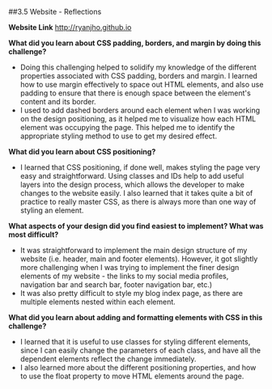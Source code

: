 ##3.5 Website - Reflections

__Website Link__
http://ryanjho.github.io

__What did you learn about CSS padding, borders, and margin by doing this challenge?__
- Doing this challenging helped to solidify my knowledge of the different properties associated with CSS padding, borders and margin. I learned how to use margin effectively to space out HTML elements, and also use padding to ensure that there is enough space between the element's content and its border. 
- I used to add dashed borders around each element when I was working on the design positioning, as it helped me to visualize how each HTML element was occupying the page. This helped me to identify the appropriate styling method to use to get my desired effect.

__What did you learn about CSS positioning?__
- I learned that CSS positioning, if done well, makes styling the page very easy and straightforward. Using classes and IDs help to add useful layers into the design process, which allows the developer to make changes to the website easily. I also learned that it takes quite a bit of practice to really master CSS, as there is always more than one way of styling an element.

__What aspects of your design did you find easiest to implement? What was most difficult?__
- It was straightforward to implement the main design structure of my website (i.e. header, main and footer elements). However, it got slightly more challenging when I was trying to implement the finer design elements of my website - the links to my social media profiles, navigation bar and search bar, footer navigation bar, etc.) 
- It was also pretty difficult to style my blog index page, as there are multiple elements nested within each element. 

__What did you learn about adding and formatting elements with CSS in this challenge?__
- I learned that it is useful to use classes for styling different elements, since I can easily change the parameters of each class, and have all the dependent elements reflect the change immediately.
- I also learned more about the different positioning properties, and how to use the float property to move HTML elements around the page. 
